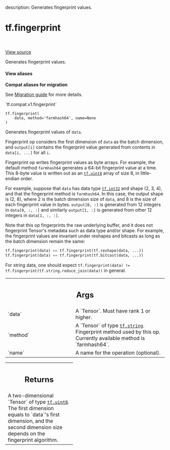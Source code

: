 description: Generates fingerprint values.

<div itemscope itemtype="http://developers.google.com/ReferenceObject">
<meta itemprop="name" content="tf.fingerprint" />
<meta itemprop="path" content="Stable" />
</div>

# tf.fingerprint

<!-- Insert buttons and diff -->

<table class="tfo-notebook-buttons tfo-api nocontent" align="left">

</table>

<a target="_blank" href="/code/stable/tensorflow/python/ops/array_ops.py">View source</a>



Generates fingerprint values.

<section class="expandable">
  <h4 class="showalways">View aliases</h4>
  <p>
<b>Compat aliases for migration</b>
<p>See
<a href="https://www.tensorflow.org/guide/migrate">Migration guide</a> for
more details.</p>
<p>`tf.compat.v1.fingerprint`</p>
</p>
</section>

<pre class="devsite-click-to-copy prettyprint lang-py tfo-signature-link">
<code>tf.fingerprint(
    data, method=&#x27;farmhash64&#x27;, name=None
)
</code></pre>



<!-- Placeholder for "Used in" -->

Generates fingerprint values of `data`.

Fingerprint op considers the first dimension of `data` as the batch dimension,
and `output[i]` contains the fingerprint value generated from contents in
`data[i, ...]` for all `i`.

Fingerprint op writes fingerprint values as byte arrays. For example, the
default method `farmhash64` generates a 64-bit fingerprint value at a time.
This 8-byte value is written out as an <a href="../tf.md#uint8"><code>tf.uint8</code></a> array of size 8, in
little-endian order.

For example, suppose that `data` has data type <a href="../tf.md#int32"><code>tf.int32</code></a> and shape (2, 3, 4),
and that the fingerprint method is `farmhash64`. In this case, the output
shape is (2, 8), where 2 is the batch dimension size of `data`, and 8 is the
size of each fingerprint value in bytes. `output[0, :]` is generated from
12 integers in `data[0, :, :]` and similarly `output[1, :]` is generated from
other 12 integers in `data[1, :, :]`.

Note that this op fingerprints the raw underlying buffer, and it does not
fingerprint Tensor's metadata such as data type and/or shape. For example, the
fingerprint values are invariant under reshapes and bitcasts as long as the
batch dimension remain the same:

```python
tf.fingerprint(data) == tf.fingerprint(tf.reshape(data, ...))
tf.fingerprint(data) == tf.fingerprint(tf.bitcast(data, ...))
```

For string data, one should expect `tf.fingerprint(data) !=
tf.fingerprint(tf.string.reduce_join(data))` in general.

<!-- Tabular view -->
 <table class="responsive fixed orange">
<colgroup><col width="214px"><col></colgroup>
<tr><th colspan="2"><h2 class="add-link">Args</h2></th></tr>

<tr>
<td>
`data`
</td>
<td>
A `Tensor`. Must have rank 1 or higher.
</td>
</tr><tr>
<td>
`method`
</td>
<td>
A `Tensor` of type <a href="../tf.md#string"><code>tf.string</code></a>. Fingerprint method used by this op.
Currently available method is `farmhash64`.
</td>
</tr><tr>
<td>
`name`
</td>
<td>
A name for the operation (optional).
</td>
</tr>
</table>



<!-- Tabular view -->
 <table class="responsive fixed orange">
<colgroup><col width="214px"><col></colgroup>
<tr><th colspan="2"><h2 class="add-link">Returns</h2></th></tr>
<tr class="alt">
<td colspan="2">
A two-dimensional `Tensor` of type <a href="../tf.md#uint8"><code>tf.uint8</code></a>. The first dimension equals to
`data`'s first dimension, and the second dimension size depends on the
fingerprint algorithm.
</td>
</tr>

</table>

